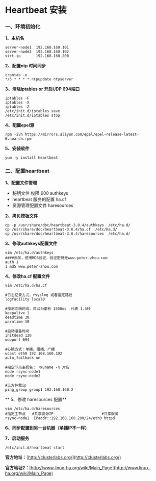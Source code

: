 # Heartbeat 安装  #


### 一、环境初始化 ###

**1、主机名**

    server-node1  192.168.160.101
    server-node2  192.168.160.102 
    virt-ip       192.168.160.200

**2、配置ntp 时间同步**

    crontab -e
    */5 * * * * ntpupdate ntpserver

**3、清除iptables or 开启UDP 694端口**
    
    iptables -F
    iptables -X
    iptables -Z
    /etc/init.d/iptables save
    /etc/init.d/iptables stop
    
**4、配置epel源**

    rpm -ivh https://mirrors.aliyun.com/epel/epel-release-latest-6.noarch.rpm

**5、安装软件**

    yum -y install heartbeat
    
### 二、配置heartbeat ###
**1、配置文件管理**

- 秘钥文件    权限 600    authkeys
- heartbeat 服务的配置    ha.cf
- 资源管理配置文件         haresources

**2、拷贝模板文件**

    cp -p /usr/share/doc/heartbeat-3.0.4/authkeys  /etc/ha.d/ 
    cp /usr/share/doc/heartbeat-3.0.4/ha.cf  /etc/ha.d/
    cp /usr/share/doc/heartbeat-3.0.4/haresources  /etc/ha.d/

**3、修改authkeys配置文件**

    vim /etc/ha.d/authkeys
    ####添加，使用MD5验证，验证密码是www.peter-zhou.com
    auth 1
    1 md5 www.peter-zhou.com
    
**4、修改ha.cf 配置文件**

    vim /etc/ha.d/ha.cf

    #日志记录方式，rsyslog 或者指定路劲
    logfacility	local0

    #探测间隔时间，可以为毫秒 1500ms  代表 1.5秒
    keepalive 1
    deadtime 30
    warntime 10

    #启动准备时间
    initdead 120
    udpport	694

    #心跳方式：单播、组播、广播
    ucast eth0 192.168.160.102
    auto_failback on

    #指定节点主机名： 与uname -n 对应
    node rsync-node1
    node rsync-node2

    #三方仲裁ip
    ping_group group1 192.168.160.2

** 5、修改 haresources 配置**
    
    vim /etc/ha.d/haresources 
    #指定主节点   #共享资源IP                      #共享服务
    rsync-node1  IPaddr::192.168.160.200/24/eth0 httpd

   
**6、同步配置到另一台机器（单播IP不一样）**

    
**7、启动服务**
 
    /etc/init.d/heartbeat start
            

  

**官方地址：**[http://clusterlabs.org/](http://clusterlabs.org/)

**官方地址2：**[http://www.linux-ha.org/wiki/Main_Page](http://www.linux-ha.org/wiki/Main_Page)